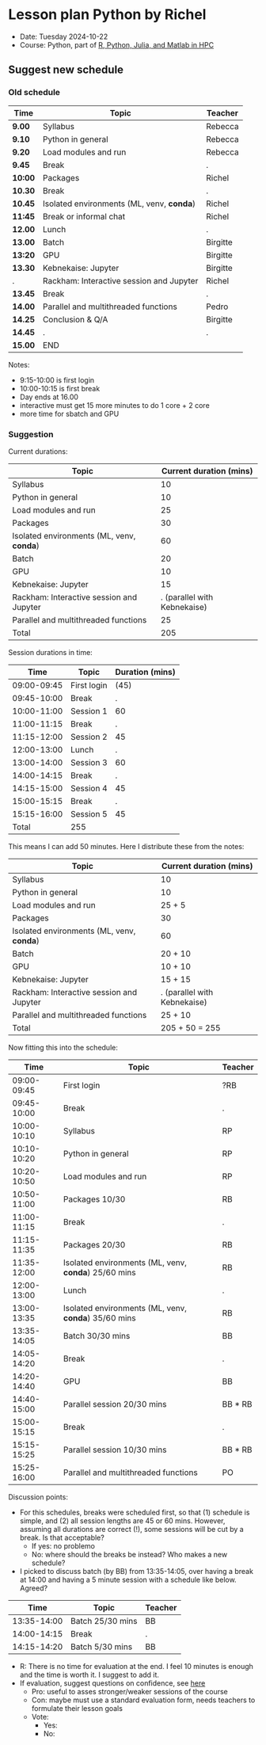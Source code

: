 # Lesson plan Python by Richel

- Date: Tuesday 2024-10-22
- Course: Python, part of [R, Python, Julia, and Matlab in HPC](https://github.com/UPPMAX/R-python-julia-matlab-HPC/)

## Suggest new schedule

### Old schedule

Time     |Topic                                      |Teacher
---------|-------------------------------------------|-------
**9.00** |Syllabus                                   |Rebecca
**9.10** |Python in general                          |Rebecca
**9.20** |Load modules and run                       |Rebecca
**9.45** |Break                                      |.
**10:00**|Packages                                   |Richel
**10.30**|Break                                      |.
**10.45**|Isolated environments (ML, venv, **conda**)|Richel
**11:45**|Break or informal chat                     |Richel 
**12.00**|Lunch                                      |.
**13.00**|Batch                                      |Birgitte
**13:20**|GPU                                        |Birgitte
**13.30**|Kebnekaise: Jupyter                        |Birgitte
.        |Rackham: Interactive session and Jupyter   |Richel
**13.45**|Break                                      |.
**14.00**|Parallel and multithreaded functions       |Pedro
**14.25**|Conclusion & Q/A                           |Birgitte
**14.45**|.                                          |.
**15.00**|END 

Notes:

- 9:15-10:00 is first login
- 10:00-10:15 is first break
- Day ends at 16.00
- interactive must get 15 more minutes to do 1 core + 2 core
- more time for sbatch and GPU

### Suggestion

Current durations:

Topic                                      |Current duration (mins)
-------------------------------------------|---------------
Syllabus                                   |10
Python in general                          |10
Load modules and run                       |25
Packages                                   |30
Isolated environments (ML, venv, **conda**)|60
Batch                                      |20
GPU                                        |10
Kebnekaise: Jupyter                        |15
Rackham: Interactive session and Jupyter   |. (parallel with Kebnekaise)
Parallel and multithreaded functions       |25
Total                                      |205

Session durations in time:

Time       |Topic                                      |Duration (mins)
-----------|-------------------------------------------|-------
09:00-09:45|First login                                |(45)
09:45-10:00|Break                                      |.
10:00-11:00|Session 1                                  |60
11:00-11:15|Break                                      |.
11:15-12:00|Session 2                                  |45
12:00-13:00|Lunch                                      |.
13:00-14:00|Session 3                                  |60
14:00-14:15|Break                                      |.
14:15-15:00|Session 4                                  |45
15:00-15:15|Break                                      |.
15:15-16:00|Session 5                                  |45
Total                                                  |255

This means I can add 50 minutes. Here I distribute these from the notes:

Topic                                      |Current duration (mins)
-------------------------------------------|---------------
Syllabus                                   |10
Python in general                          |10
Load modules and run                       |25 + 5
Packages                                   |30
Isolated environments (ML, venv, **conda**)|60
Batch                                      |20 + 10
GPU                                        |10 + 10
Kebnekaise: Jupyter                        |15 + 15
Rackham: Interactive session and Jupyter   |. (parallel with Kebnekaise)
Parallel and multithreaded functions       |25 + 10
Total                                      |205 + 50 = 255

Now fitting this into the schedule:

Time       |Topic                                                 |Teacher
-----------|------------------------------------------------------|-------
09:00-09:45|First login                                           |?RB
09:45-10:00|Break                                                 |.
10:00-10:10|Syllabus                                              |RP
10:10-10:20|Python in general                                     |RP
10:20-10:50|Load modules and run                                  |RP
10:50-11:00|Packages 10/30                                        |RB
11:00-11:15|Break                                                 |.
11:15-11:35|Packages 20/30                                        |RB
11:35-12:00|Isolated environments (ML, venv, **conda**) 25/60 mins|RB
12:00-13:00|Lunch                                                 |.
13:00-13:35|Isolated environments (ML, venv, **conda**) 35/60 mins|RB
13:35-14:05|Batch 30/30 mins                                      |BB
14:05-14:20|Break                                                 |.
14:20-14:40|GPU                                                   |BB
14:40-15:00|Parallel session 20/30 mins                           |BB * RB
15:00-15:15|Break                                                 |.
15:15-15:25|Parallel session 10/30 mins                           |BB * RB
15:25-16:00|Parallel and multithreaded functions                  |PO

Discussion points:

- For this schedules, breaks were scheduled first, so that
  (1) schedule is simple, and (2) all session lengths are 45 or 60 mins.
  However, assuming all durations are correct (!), some sessions will be
  cut by a break. Is that acceptable?
  - If yes: no problemo
  - No: where should the breaks be instead? Who makes a new schedule?
- I picked to discuss batch (by BB) from 13:35-14:05, 
  over having a break at 14:00 and having a 5 minute session
  with a schedule like below. Agreed?

Time       |Topic                                                 |Teacher
-----------|------------------------------------------------------|-------
13:35-14:00|Batch 25/30 mins                                      |BB
14:00-14:15|Break                                                 |.
14:15-14:20|Batch 5/30 mins                                       |BB

- R: There is no time for evaluation at the end. I feel 10 minutes
  is enough and the time is worth it. I suggest to add it.
- If evaluation, suggest questions on confidence, 
  see [here](https://github.com/UPPMAX/uppmax_intro_day_1/tree/main/evaluations/20240827)
  - Pro: useful to asses stronger/weaker sessions of the course
  - Con: maybe must use a standard evaluation form, needs teachers to formulate
    their lesson goals
  - Vote:
    - Yes:
    - No:
